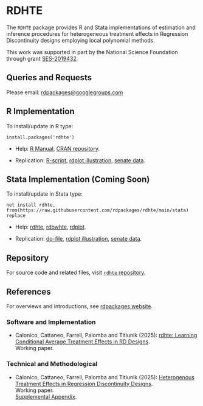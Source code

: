# RDHTE

The `RDHTE` package provides R and Stata implementations of estimation and inference procedures for heterogeneous treatment effects in Regression Discontinuity designs employing local polynomial methods.

This work was supported in part by the National Science Foundation through grant [SES-2019432](https://www.nsf.gov/awardsearch/showAward?AWD_ID=2019432).

## Queries and Requests

Please email: [rdpackages@googlegroups.com](mailto:rdpackages@googlegroups.com)


## R Implementation

To install/update in R type:
```
install.packages('rdhte')
```

- Help: [R Manual](https://cran.r-project.org/web/packages/rdhte/rdhte.pdf), [CRAN repository](https://cran.r-project.org/package=rdhte).

- Replication: [R-script](https://github.com/rdpackages/rdhte/blob/main/R/rdhte_illustration.r), [rdplot illustration](https://github.com/rdpackages/rdhte/blob/main/R/rdhte_plot_illustration.R), [senate data](https://github.com/rdpackages/rdhte/blob/main/R/rdhte_senate.csv).

## Stata Implementation (Coming Soon)

To install/update in Stata type:
```
net install rdhte, from(https://raw.githubusercontent.com/rdpackages/rdhte/main/stata) replace
```

- Help: [rdhte](https://github.com/rdpackages/rdhte/blob/main/stata/rdhte.pdf), [rdbwhte](https://github.com/rdpackages/rdhte/blob/main/stata/rdbwselect.pdf), [rdplot](https://github.com/rdpackages/rdhte/blob/main/stata/rdplot.pdf).

- Replication: [do-file](https://github.com/rdpackages/rdhte/blob/main/stata/rdhte_illustration.do), [rdplot illustration](https://github.com/rdpackages/rdhte/blob/main/stata/rdhte_plot_illustration.do), [senate data](https://github.com/rdpackages/rdhte/blob/main/stata/rdhte_senate.dta).

## Repository

For source code and related files, visit [`rdhte` repository](https://github.com/rdpackages/rdhte/).


## References

For overviews and introductions, see [rdpackages website](https://rdpackages.github.io).

### Software and Implementation

- Calonico, Cattaneo, Farrell, Palomba and Titiunik (2025): [rdhte: Learning Conditional Average Treatment Effects in RD Designs](https://rdpackages.github.io/references/Calonico-Cattaneo-Farrell-Palomba-Titiunik_2025_Stata.pdf).<br>
Working paper.<br>

### Technical and Methodological

- Calonico, Cattaneo, Farrell, Palomba and Titiunik (2025): [Heterogenous Treatment Effects in Regression Discontinuity Designs](https://rdpackages.github.io/references/Calonico-Cattaneo-Farrell-Palomba-Titiunik_2025_wp.pdf).<br>
Working paper.<br>
[Supplemental Appendix](https://rdpackages.github.io/references/Calonico-Cattaneo-Farrell-Palomba-Titiunik_2025_wp--Supplement.pdf).


<br><br>
